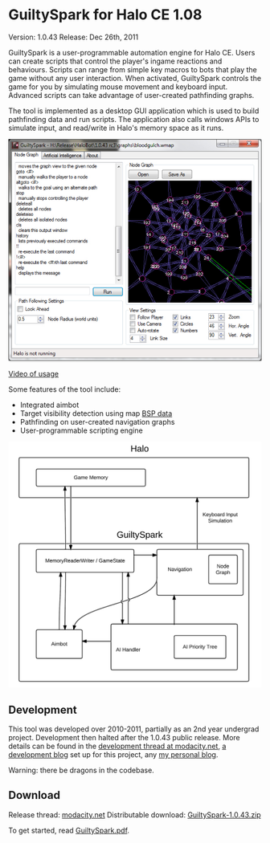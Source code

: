 # GuiltySpark for Halo CE 1.08
Version: 1.0.43
Release: Dec 26th, 2011

GuiltySpark is a user-programmable automation engine for Halo CE. Users can create scripts that control the player's ingame reactions and behaviours. Scripts can range from simple key macros to bots that play the game without any user interaction. When activated, GuiltySpark controls the game for you by simulating mouse movement and keyboard input. Advanced scripts can take advantage of user-created pathfinding graphs.

The tool is implemented as a desktop GUI application which is used to build pathfinding data and run scripts. The application also calls windows APIs to simulate input, and read/write in Halo's memory space as it runs.

![Screenshot of the user interface](screenshots/ui.jpg)

[Video of usage][6]

Some features of the tool include:

* Integrated aimbot
* Target visibility detection using map [BSP data][7]
* Pathfinding on user-created navigation graphs
* User-programmable scripting engine

![Tool architecture diagram](screenshots/f0242232.png)

## Development
This tool was developed over 2010-2011, partially as an 2nd year undergrad project. Development then halted after the 1.0.43 public release. More details can be found in the [development thread at modacity.net][3], [a development blog][5] set up for this project, any [my personal blog][4].

Warning: there be dragons in the codebase.

## Download
Release thread: [modacity.net][2]
Distributable download: [GuiltySpark-1.0.43.zip][1]

To get started, read [GuiltySpark.pdf](GuiltySpark.pdf).

[1]: http://con.modacity.net/halo/guiltyspark/GuiltySpark-1.0.43.zip
[2]: http://www.modacity.net/forums/showthread.php?24206-GuiltySpark-for-1.08-automate-your-player
[3]: http://www.modacity.net/forums/showthread.php?21417-WIP-GuiltySpark
[4]: https://t3hz0r.com/
[5]: https://csauve.wordpress.com/
[6]: https://www.youtube.com/watch?v=SpogBHQXg5k
[7]: https://en.wikipedia.org/wiki/Binary_space_partitioning
